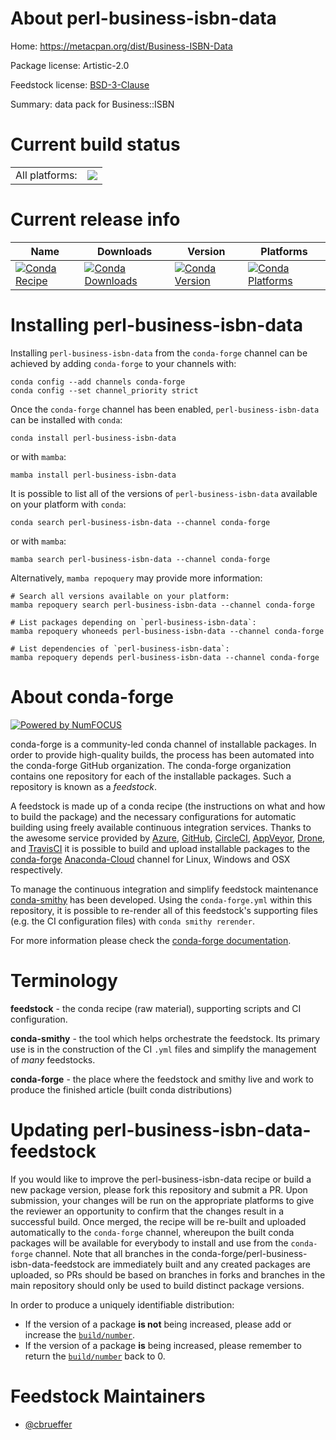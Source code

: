 About perl-business-isbn-data
=============================

Home: https://metacpan.org/dist/Business-ISBN-Data

Package license: Artistic-2.0

Feedstock license: [BSD-3-Clause](https://github.com/conda-forge/perl-business-isbn-data-feedstock/blob/main/LICENSE.txt)

Summary: data pack for Business::ISBN

Current build status
====================


<table><tr><td>All platforms:</td>
    <td>
      <a href="https://dev.azure.com/conda-forge/feedstock-builds/_build/latest?definitionId=17014&branchName=main">
        <img src="https://dev.azure.com/conda-forge/feedstock-builds/_apis/build/status/perl-business-isbn-data-feedstock?branchName=main">
      </a>
    </td>
  </tr>
</table>

Current release info
====================

| Name | Downloads | Version | Platforms |
| --- | --- | --- | --- |
| [![Conda Recipe](https://img.shields.io/badge/recipe-perl--business--isbn--data-green.svg)](https://anaconda.org/conda-forge/perl-business-isbn-data) | [![Conda Downloads](https://img.shields.io/conda/dn/conda-forge/perl-business-isbn-data.svg)](https://anaconda.org/conda-forge/perl-business-isbn-data) | [![Conda Version](https://img.shields.io/conda/vn/conda-forge/perl-business-isbn-data.svg)](https://anaconda.org/conda-forge/perl-business-isbn-data) | [![Conda Platforms](https://img.shields.io/conda/pn/conda-forge/perl-business-isbn-data.svg)](https://anaconda.org/conda-forge/perl-business-isbn-data) |

Installing perl-business-isbn-data
==================================

Installing `perl-business-isbn-data` from the `conda-forge` channel can be achieved by adding `conda-forge` to your channels with:

```
conda config --add channels conda-forge
conda config --set channel_priority strict
```

Once the `conda-forge` channel has been enabled, `perl-business-isbn-data` can be installed with `conda`:

```
conda install perl-business-isbn-data
```

or with `mamba`:

```
mamba install perl-business-isbn-data
```

It is possible to list all of the versions of `perl-business-isbn-data` available on your platform with `conda`:

```
conda search perl-business-isbn-data --channel conda-forge
```

or with `mamba`:

```
mamba search perl-business-isbn-data --channel conda-forge
```

Alternatively, `mamba repoquery` may provide more information:

```
# Search all versions available on your platform:
mamba repoquery search perl-business-isbn-data --channel conda-forge

# List packages depending on `perl-business-isbn-data`:
mamba repoquery whoneeds perl-business-isbn-data --channel conda-forge

# List dependencies of `perl-business-isbn-data`:
mamba repoquery depends perl-business-isbn-data --channel conda-forge
```


About conda-forge
=================

[![Powered by
NumFOCUS](https://img.shields.io/badge/powered%20by-NumFOCUS-orange.svg?style=flat&colorA=E1523D&colorB=007D8A)](https://numfocus.org)

conda-forge is a community-led conda channel of installable packages.
In order to provide high-quality builds, the process has been automated into the
conda-forge GitHub organization. The conda-forge organization contains one repository
for each of the installable packages. Such a repository is known as a *feedstock*.

A feedstock is made up of a conda recipe (the instructions on what and how to build
the package) and the necessary configurations for automatic building using freely
available continuous integration services. Thanks to the awesome service provided by
[Azure](https://azure.microsoft.com/en-us/services/devops/), [GitHub](https://github.com/),
[CircleCI](https://circleci.com/), [AppVeyor](https://www.appveyor.com/),
[Drone](https://cloud.drone.io/welcome), and [TravisCI](https://travis-ci.com/)
it is possible to build and upload installable packages to the
[conda-forge](https://anaconda.org/conda-forge) [Anaconda-Cloud](https://anaconda.org/)
channel for Linux, Windows and OSX respectively.

To manage the continuous integration and simplify feedstock maintenance
[conda-smithy](https://github.com/conda-forge/conda-smithy) has been developed.
Using the ``conda-forge.yml`` within this repository, it is possible to re-render all of
this feedstock's supporting files (e.g. the CI configuration files) with ``conda smithy rerender``.

For more information please check the [conda-forge documentation](https://conda-forge.org/docs/).

Terminology
===========

**feedstock** - the conda recipe (raw material), supporting scripts and CI configuration.

**conda-smithy** - the tool which helps orchestrate the feedstock.
                   Its primary use is in the construction of the CI ``.yml`` files
                   and simplify the management of *many* feedstocks.

**conda-forge** - the place where the feedstock and smithy live and work to
                  produce the finished article (built conda distributions)


Updating perl-business-isbn-data-feedstock
==========================================

If you would like to improve the perl-business-isbn-data recipe or build a new
package version, please fork this repository and submit a PR. Upon submission,
your changes will be run on the appropriate platforms to give the reviewer an
opportunity to confirm that the changes result in a successful build. Once
merged, the recipe will be re-built and uploaded automatically to the
`conda-forge` channel, whereupon the built conda packages will be available for
everybody to install and use from the `conda-forge` channel.
Note that all branches in the conda-forge/perl-business-isbn-data-feedstock are
immediately built and any created packages are uploaded, so PRs should be based
on branches in forks and branches in the main repository should only be used to
build distinct package versions.

In order to produce a uniquely identifiable distribution:
 * If the version of a package **is not** being increased, please add or increase
   the [``build/number``](https://docs.conda.io/projects/conda-build/en/latest/resources/define-metadata.html#build-number-and-string).
 * If the version of a package **is** being increased, please remember to return
   the [``build/number``](https://docs.conda.io/projects/conda-build/en/latest/resources/define-metadata.html#build-number-and-string)
   back to 0.

Feedstock Maintainers
=====================

* [@cbrueffer](https://github.com/cbrueffer/)

